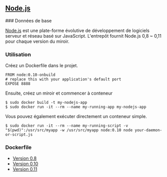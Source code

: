 ## [Node.js](https://registry.hub.docker.com/_/node/)

### Données de base

[Node.js](https://en.wikipedia.org/wiki/Node.js) est une plate-forme évolutive de développement de logiciels serveur et réseau basé sur JavaScript.
L'entrepôt fournit Node.js 0,8 ~ 0,11 pour chaque version du miroir.

### Utilisation

Créez un Dockerfile dans le projet.
```
FROM node:0.10-onbuild
# replace this with your application's default port
EXPOSE 8888
```
Ensuite, créez un miroir et commencer à conteneur
```
$ sudo docker build -t my-nodejs-app
$ sudo docker run -it --rm --name my-running-app my-nodejs-app
```

Vous pouvez également exécuter directement un conteneur simple.
```
$ sudo docker run -it --rm --name my-running-script -v "$(pwd)":/usr/src/myapp -w /usr/src/myapp node:0.10 node your-daemon-or-script.js
```

### Dockerfile
* [Version 0.8](https://github.com/docker-library/node/blob/d017d679e92e84a810c580cdb29fcdbba23c2bb9/0.8/Dockerfile)
* [Version 0.10](https://github.com/docker-library/node/blob/913a225f2fda34d6a811fac1466e4f09f075fcf6/0.10/Dockerfile)
* [Version 0.11](https://github.com/docker-library/node/blob/d017d679e92e84a810c580cdb29fcdbba23c2bb9/0.11/Dockerfile)
